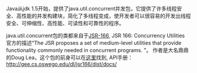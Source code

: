 Java从jdk 1.5开始，提供了java.util.concurrent并发包，它提供了许多线程安全、高性能的并发构建块，简化了多线程变成，使开发者可以很容易的开发出线程安全、可伸缩性、高性能、可读性和可靠性的程序。

java.util.concurrent包的类都来自于[JSR-166](https://www.jcp.org/en/jsr/detail?id=166),
JSR 166: Concurrency Utilities 官方的描述“The JSR proposes a set of medium-level utilities that provide functionality commonly needed in concurrent programs. ”。
作者是大名鼎鼎的Doug Lea，这个包的前身可以在[这里](http://gee.cs.oswego.edu/dl/classes/EDU/oswego/cs/dl/util/concurrent/intro.html)找到,
API手册：http://gee.cs.oswego.edu/dl/jsr166/dist/docs/